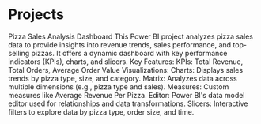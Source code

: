 # Projects
Pizza Sales Analysis Dashboard 
This Power BI project analyzes pizza sales data to provide insights into revenue trends, sales performance, and top-selling pizzas. It offers a dynamic dashboard with key performance indicators (KPIs), charts, and slicers.
Key Features:
KPIs:
Total Revenue, Total Orders, Average Order Value
Visualizations:
Charts: Displays sales trends by pizza type, size, and category.
Matrix: Analyzes data across multiple dimensions (e.g., pizza type and sales).
Measures: Custom measures like Average Revenue Per Pizza.
Editor: Power BI's data model editor used for relationships and data transformations.
Slicers: Interactive filters to explore data by pizza type, order size, and time.
